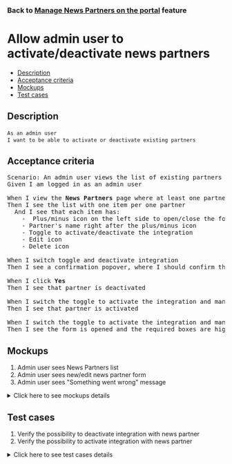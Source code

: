 ### Back to [Manage News Partners on the portal](../../) feature

# Allow admin user to activate/deactivate news partners

- [Description](#description)
- [Acceptance criteria](#acceptance-criteria)
- [Mockups](#mockups)
- [Test cases](#test-cases)

## Description

    As an admin user
    I want to be able to activate or deactivate existing partners

## Acceptance criteria

<pre>
Scenario: An admin user views the list of existing partners configurations on the News Partners page
Given I am logged in as an admin user

When I view the <b>News Partners</b> page where at least one partner was added
Then I see the list with one item per one partner
  And I see that each item has:
    -  Plus/minus icon on the left side to open/close the form
    - Partner's name right after the plus/minus icon
    - Toggle to activate/deactivate the integration 
    - Edit icon
    - Delete icon

When I switch toggle and deactivate integration
Then I see a confirmation popover, where I should confirm that I want to deactivate the partner

When I click <b>Yes</b>
Then I see that partner is deactivated

When I switch the toggle to activate the integration and mandatory boxes are filled
Then I see that partner is activated

When I switch the toggle to activate the integration and mandatory boxes are not filled
Then I see the form is opened and the required boxes are highlighted with red color
</pre>

## Mockups

1. Admin user sees News Partners list
2. Admin user sees new/edit news partner form
3. Admin user sees "Something went wrong" message

<details>
  <summary>Click here to see mockups details</summary>

**1. Admin user sees News Partners list:**

![Admin user sees News Partners list](/products/sport_news_portal/web_application_features/manage_news_partners/images/news_partners_list.png)

**2. Admin user sees new/edit news partner form:**

![Admin user sees new/edit news partner form](/products/sport_news_portal/web_application_features/manage_news_partners/images/new_news_partners_edit_state.png)

**3. Admin user sees "Something went wrong" message:**

![Admin user sees "Something went wrong" message](/products/sport_news_portal/web_application_features/manage_news_partners/images/something_went_wrong_popup.png)

</details>

## Test cases

1. Verify the possibility to deactivate integration with news partner
2. Verify the possibility to activate integration with news partner

<details>
  <summary>Click here to see test cases details</summary>

### **#1. Verify the possibility to deactivate integration with news partner**

|Preconditions|Steps|Expected result
--------------|-----|----------
|- Log in by admin account</br>- Go to the <b>News Partners</b> configuration page</br>- There is some partner added in the active state|1) Switch the active toggle</br>2) Click <b>Yes</b>|1) The confirmation popover about deactivation appears</br>2) Partner is the inactive state. No new news are loaded from the partner to the site|

### **#2. Verify the possibility to activate integration with news partner**

|Preconditions|Steps|Expected result
--------------|-----|----------
|- Log in by admin account</br>- Go to the <b>News Partners</b> configuration page</br>- There is some partner added in the inactive state|1) Switch the inactive toggle</br>2) Click <b>Yes</b>|1) The confirmation message about activation appears</br>2) Partner is the active state. New news are loaded from the partner to the site|
</details>
